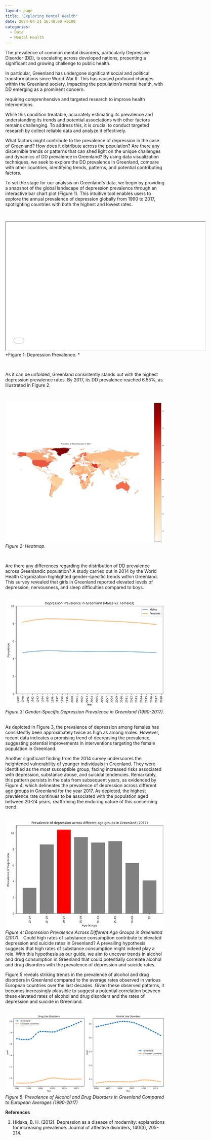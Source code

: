 ```yaml
---
layout: page
title: "Exploring Mental Health"
date: 2024-04-21 16:40:00 +0100
categories: 
  - Data
  - Mental Health
---
```


The prevalence of common mental disorders, particularly Depressive Disorder (DD), is escalating across developed nations, presenting a significant and growing challenge to public health. 

In particular, Greenland has undergone significant social and political transformations since World War II. This has caused profound changes within the Greenland society, impacting the population’s mental health, with DD emerging as a prominent concern.

requiring comprenhensive and targeted research to improve health interventions.

While this condition treatable, accurately estimating its prevalence and understanding its trends and potential associations with other factors remains challenging. To address this, it is crucial to conduct targeted research by collect reliable data and analyze it effectively.

What factors might contribute to the prevalence of depression in the case of Greenland? How does it distribute across the population? Are there any discernible trends or patterns that can shed light on the unique challenges and dynamics of DD prevalence in Greenland? By using data visualization techniques, we seek to explore the DD prevalence in Greenland, compare with other countries, identifying trends, patterns, and potential contributing factors.

To set the stage for our analysis on Greenland's data, we begin by providing a snapshot of the global landscape of depression prevalence through an interactive bar chart plot (Figure 1). This intuitive tool enables users to explore the annual prevalence of depression globally from 1990 to 2017, spotlighting countries with both the highest and lowest rates.


&nbsp;

<iframe src="/assets/images/interactive_plot_1990_2017.html" width="630" height="405"></iframe>
*Figure 1: Depression Prevalence. *

&nbsp;

As it can be unfolded, Greenland consistently stands out with the highest depression prevalence rates. By 2017, its DD prevalence reached 6.55%, as illustrated in Figure 2.


&nbsp;

![heatmap](/assets/images/dd_heatmap.png)  
*Figure 2: Heatmap.*

&nbsp;

Are there any differences regarding the distribution of DD prevalence across Greenlandic population? A study carried out in 2014 by the World Health Organization highlighted gender-specific trends within Greenland. This survey revealed that girls in Greenland reported elevated levels of depression, nervousness, and sleep difficulties compared to boys. 

&nbsp;
![malevsfemale](/assets/images/malevsfemale.png)  
*Figure 3: Gender-Specific Depression Prevalence in Greenland (1990-2017).*
&nbsp;

As depicted in Figure 3, the prevalence of depression among females has consistently been approximately twice as high as among males. However, recent data indicates a promising trend of decreasing the prevalence, suggesting potential improvements in interventions targeting the female population in Greenland.

Another significant finding from the 2014 survey underscores the heightened vulnerability of younger individuals in Greenland. They were identified as the most susceptible group, facing increased risks associated with depression, substance abuse, and suicidal tendencies. Remarkably, this pattern persists in the data from subsequent years, as evidenced by Figure 4, which delineates the prevalence of depression across different age groups in Greenland for the year 2017. As depicted, the highest prevalence rate continues to be associated with the population aged between 20-24 years, reaffirming the enduring nature of this concerning trend.

&nbsp;
![agegroups](/assets/images/agegreenland.png)  
*Figure 4: Depression Prevalence Across Different Age Groups in Greenland (2017).*
&nbsp;
Could high rates of substance consumption contribute to elevated depression and suicide rates in Greenland? A prevailing hypothesis suggests that high rates of substance consumption might indeed play a role. With this hypothesis as our guide, we aim to uncover trends in alcohol and drug consumption in Greenland that could potentially correlate alcohol and drug disorders with the prevalence of depression and suicide rates.

Figure 5 reveals striking trends in the prevalence of alcohol and drug disorders in Greenland compared to the average rates observed in various European countries over the last decades. Given these observed patterns, it becomes increasingly plausible to suggest a potential correlation between these elevated rates of alcohol and drug disorders and the rates of depression and suicide in Greenland.

&nbsp;
![drugalc](/assets/images/drugalc.png)  
*Figure 5: Prevalence of Alcohol and Drug Disorders in Greenland Compared to European Averages (1990-2017)*
&nbsp;

**References**

1. Hidaka, B. H. (2012). Depression as a disease of modernity: explanations for increasing prevalence. Journal of affective disorders, 140(3), 205-214.


[jekyll-docs]: https://jekyllrb.com/docs/home
[jekyll-gh]:   https://github.com/jekyll/jekyll
[jekyll-talk]: https://talk.jekyllrb.com/
